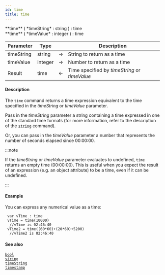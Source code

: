```yaml
---
id: time
title: time
---
```



<!-- REF #_command_.time.Syntax -->**time** ( *timeString* : string ) : time<br/>**time** ( *timeValue* : integer ) : time<!-- END REF -->


<!-- REF #_command_.time.Params -->
|Parameter|Type||Description|
|---------|--- |:---:|------|
|timeString|string|->|String to return as a time|
|timeValue|integer|->|Number to return as a time|
|Result|time|<-|Time specified by *timeString* or *timeValue*|
<!-- END REF -->


#### Description

The `time` command <!-- REF #_command_.time.Summary -->returns a time expression equivalent to the time specified in the *timeString* or *timeValue* parameter<!-- END REF -->.

Pass in the *timeString* parameter a string containing a time expressed in one of the standard time formats (for more information, refer to the description of the [`string`](string.md#string) command).

Or, you can pass in the *timeValue* parameter a number that represents the number of seconds elapsed since 00:00:00.

:::note

If the *timeString* or *timeValue* parameter evaluates to undefined, `time` returns an empty time (00:00:00). This is useful when you expect the result of an expression (e.g. an object attribute) to be a time, even if it can be undefined.

:::

#### Example

You can express any numerical value as a time:

```qs
 var vTime : time
 vTime = time(10000)
  //vTime is 02:46:40
 vTime2 = time((60*60)+(20*60)+5200)
  //vTime2 is 02:46:40

```

#### See also

[`bool`](#../boolean#bool)<br/>[`string`](./string#string)<br/>[`timeString`](#timestring)<br/>[`timestamp`](#timestamp)
